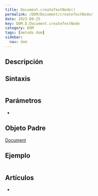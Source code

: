 ```yaml
---
title: Document.createTextNode()
permalink: /DOM/Document/createTextNode/
date: 2023-09-25
key: DOM.D.Document.createTextNode
category: DOM
tags: [metodo dom]
sidebar:
  nav: dom
---
```


## Descripción


## Sintaxis


```javascript

```


## Parámetros

- 

## Objeto Padre


[Document](https://www.w3api.com/DOM/Document/)


## Ejemplo


```javascript

```


## Artículos

- 
